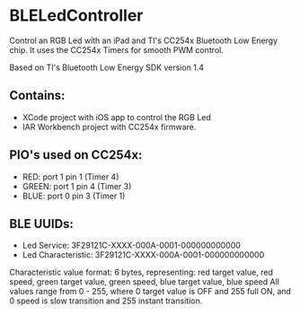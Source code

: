 BLELedController
================

Control an RGB Led with an iPad and TI's CC254x Bluetooth Low Energy chip. It uses the CC254x Timers for smooth PWM control.

Based on TI's Bluetooth Low Energy SDK version 1.4

## Contains:

* XCode project with iOS app to control the RGB Led
* IAR Workbench project with CC254x firmware.

## PIO's used on CC254x:

* RED: port 1 pin 1 (Timer 4) 
* GREEN: port 1 pin 4 (Timer 3) 
* BLUE: port 0 pin 3 (Timer 1)

## BLE UUIDs:

* Led Service: 3F29121C-XXXX-000A-0001-000000000000 
* Led Characteristic: 3F29121C-XXXX-000A-0001-000000000000

Characteristic value format:
6 bytes, representing: 
red target value, red speed, green target value, green speed, blue target value, blue speed 
All values range from 0 - 255, where 0 target value is OFF and 255 full ON, and 0 speed is slow transition and 255 instant transition.